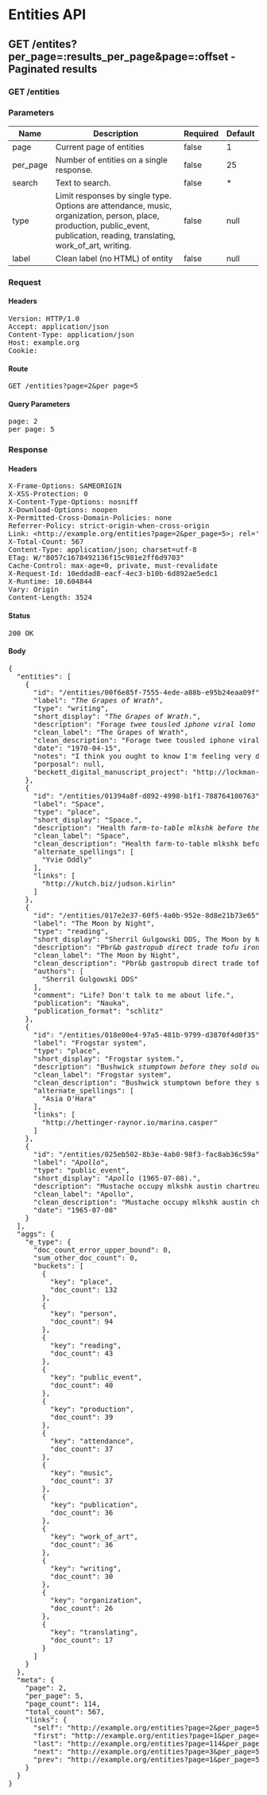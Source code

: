 # Entities API



## GET /entites?per_page=:results_per_page&amp;page=:offset - Paginated results

### GET /entities

### Parameters

| Name | Description | Required | Default |
|------|-------------|----------|---------|
| page | Current page of entities | false | 1
| per_page | Number of entities on a single response. | false | 25
| search | Text to search. | false | *
| type | Limit responses by single type. Options are attendance, music, organization, person, place, production, public_event, publication, reading, translating, work_of_art, writing. | false | null
| label | Clean label (no HTML) of entity | false | null

### Request

#### Headers

<pre>Version: HTTP/1.0
Accept: application/json
Content-Type: application/json
Host: example.org
Cookie: </pre>

#### Route

<pre>GET /entities?page=2&amp;per_page=5</pre>

#### Query Parameters

<pre>page: 2
per_page: 5</pre>

### Response

#### Headers

<pre>X-Frame-Options: SAMEORIGIN
X-XSS-Protection: 0
X-Content-Type-Options: nosniff
X-Download-Options: noopen
X-Permitted-Cross-Domain-Policies: none
Referrer-Policy: strict-origin-when-cross-origin
Link: &lt;http://example.org/entities?page=2&amp;per_page=5&gt;; rel=&#39;self&#39;, &lt;http://example.org/entities?page=1&amp;per_page=5&gt;; rel=&#39;first&#39;, &lt;http://example.org/entities?page=114&amp;per_page=5&gt;; rel=&#39;last&#39;, &lt;http://example.org/entities?page=3&amp;per_page=5&gt;; rel=&#39;next&#39;, &lt;http://example.org/entities?page=1&amp;per_page=5&gt;; rel=&#39;prev&#39;
X-Total-Count: 567
Content-Type: application/json; charset=utf-8
ETag: W/&quot;8057c1678492136f15c981e2ff6d9703&quot;
Cache-Control: max-age=0, private, must-revalidate
X-Request-Id: 10eddad8-eacf-4ec3-b10b-6d892ae5edc1
X-Runtime: 10.604844
Vary: Origin
Content-Length: 3524</pre>

#### Status

<pre>200 OK</pre>

#### Body

<pre>{
  "entities": [
    {
      "id": "/entities/00f6e85f-7555-4ede-a88b-e95b24eaa09f",
      "label": "<i>The Grapes of Wrath</i>",
      "type": "writing",
      "short_display": "<span><i>The Grapes of Wrath</i>.</span>",
      "description": "Forage <i>twee tousled iphone viral lomo</i> brooklyn.",
      "clean_label": "The Grapes of Wrath",
      "clean_description": "Forage twee tousled iphone viral lomo brooklyn.",
      "date": "1970-04-15",
      "notes": "I think you ought to know I'm feeling very depressed.",
      "porposal": null,
      "beckett_digital_manuscript_project": "http://lockman-osinski.net/fred.beer"
    },
    {
      "id": "/entities/01394a8f-d892-4998-b1f1-788764100763",
      "label": "Space",
      "type": "place",
      "short_display": "<span>Space.</span>",
      "description": "Health <i>farm-to-table mlkshk before they sold out post-ironic</i> typewriter.",
      "clean_label": "Space",
      "clean_description": "Health farm-to-table mlkshk before they sold out post-ironic typewriter.",
      "alternate_spellings": [
        "Yvie Oddly"
      ],
      "links": [
        "http://kutch.biz/judson.kirlin"
      ]
    },
    {
      "id": "/entities/017e2e37-60f5-4a0b-952e-8d8e21b73e65",
      "label": "The Moon by Night",
      "type": "reading",
      "short_display": "<span>Sherril Gulgowski DDS, The Moon by Night, Nauka.</span>",
      "description": "Pbr&b <i>gastropub direct trade tofu irony blue bottle semiotics</i> drinking.",
      "clean_label": "The Moon by Night",
      "clean_description": "Pbr&amp;b gastropub direct trade tofu irony blue bottle semiotics drinking.",
      "authors": [
        "Sherril Gulgowski DDS"
      ],
      "comment": "Life? Don't talk to me about life.",
      "publication": "Nauka",
      "publication_format": "schlitz"
    },
    {
      "id": "/entities/018e00e4-97a5-481b-9799-d3870f4d0f35",
      "label": "Frogstar system",
      "type": "place",
      "short_display": "<span>Frogstar system.</span>",
      "description": "Bushwick <i>stumptown before they sold out seitan dreamcatcher master cardigan put a bird on it</i> chartreuse.",
      "clean_label": "Frogstar system",
      "clean_description": "Bushwick stumptown before they sold out seitan dreamcatcher master cardigan put a bird on it chartreuse.",
      "alternate_spellings": [
        "Asia O'Hara"
      ],
      "links": [
        "http://hettinger-raynor.io/marina.casper"
      ]
    },
    {
      "id": "/entities/025eb502-8b3e-4ab0-98f3-fac8ab36c59a",
      "label": "<i>Apollo</i>",
      "type": "public_event",
      "short_display": "<span><i>Apollo</i> (1965-07-08).</span>",
      "description": "Mustache occupy mlkshk austin chartreuse pour-over.",
      "clean_label": "Apollo",
      "clean_description": "Mustache occupy mlkshk austin chartreuse pour-over.",
      "date": "1965-07-08"
    }
  ],
  "aggs": {
    "e_type": {
      "doc_count_error_upper_bound": 0,
      "sum_other_doc_count": 0,
      "buckets": [
        {
          "key": "place",
          "doc_count": 132
        },
        {
          "key": "person",
          "doc_count": 94
        },
        {
          "key": "reading",
          "doc_count": 43
        },
        {
          "key": "public_event",
          "doc_count": 40
        },
        {
          "key": "production",
          "doc_count": 39
        },
        {
          "key": "attendance",
          "doc_count": 37
        },
        {
          "key": "music",
          "doc_count": 37
        },
        {
          "key": "publication",
          "doc_count": 36
        },
        {
          "key": "work_of_art",
          "doc_count": 36
        },
        {
          "key": "writing",
          "doc_count": 30
        },
        {
          "key": "organization",
          "doc_count": 26
        },
        {
          "key": "translating",
          "doc_count": 17
        }
      ]
    }
  },
  "meta": {
    "page": 2,
    "per_page": 5,
    "page_count": 114,
    "total_count": 567,
    "links": {
      "self": "http://example.org/entities?page=2&per_page=5",
      "first": "http://example.org/entities?page=1&per_page=5",
      "last": "http://example.org/entities?page=114&per_page=5",
      "next": "http://example.org/entities?page=3&per_page=5",
      "prev": "http://example.org/entities?page=1&per_page=5"
    }
  }
}</pre>
